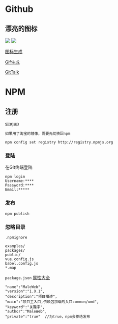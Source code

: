 # Github 
## 漂亮的图标
![](https://img.shields.io/badge/npm-0.2.0-brightgreen.svg) ![](https://img.shields.io/badge/license-MIT-blue.svg)  

[图标生成](https://shields.io/)  

[Gif生成](http://www.recordit.co/)  

[GitTalk](./gittalk.md)

# NPM 
## 注册
[singup](https://www.npmjs.com/signup)  

`如果用了淘宝的镜像，需要先切换回npm`  
```
npm config set registry http://registry.npmjs.org
```  
### 登陆  
在Git终端登陆  
```
npm login  
Username:****  
Password:****  
Email:*****  

```  
### 发布  
```
npm publish
```
### 忽略目录
`.npmignore`  
```
examples/
packages/
public/
vue.config.js
babel.config.js
*.map
```  
`package.json`  [属性大全](https://www.cnblogs.com/tzyy/p/5193811.html)
```
"name":"MaleWeb",
"version":"1.0.1",
"description":"项目描述",
"main":"项目主入口,依赖包加载的入口common/umd",
"keyword":"关键字",
"author":"MaleWeb",
"private":"true"  //为true，npm会拒绝发布
```


